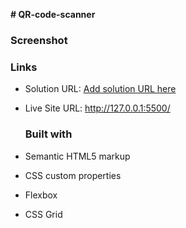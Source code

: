 **﻿# QR-code-scanner**

### Screenshot

### Links

- Solution URL: [Add solution URL here](https://your-solution-url.com)
- Live Site URL: http://127.0.0.1:5500/

  ### Built with

- Semantic HTML5 markup
- CSS custom properties
- Flexbox
- CSS Grid
